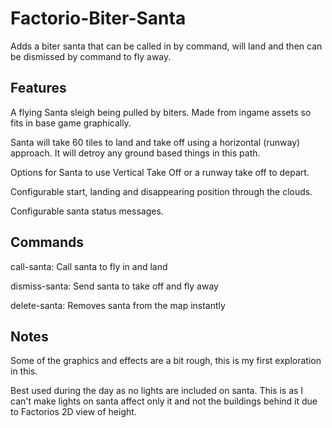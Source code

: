 # Factorio-Biter-Santa
Adds a biter santa that can be called in by command, will land and then can be dismissed by command to fly away.


Features
-------

A flying Santa sleigh being pulled by biters. Made from ingame assets so fits in base game graphically.

Santa will take 60 tiles to land and take off using a horizontal (runway) approach. It will detroy any ground based things in this path.

Options for Santa to use Vertical Take Off or a runway take off to depart.

Configurable start, landing and disappearing position through the clouds.

Configurable santa status messages.


Commands
-------

call-santa: Call santa to fly in and land

dismiss-santa: Send santa to take off and fly away

delete-santa: Removes santa from the map instantly


Notes
-----

Some of the graphics and effects are a bit rough, this is my first exploration in this.

Best used during the day as no lights are included on santa. This is as I can't make lights on santa affect only it and not the buildings behind it due to Factorios 2D view of height.
